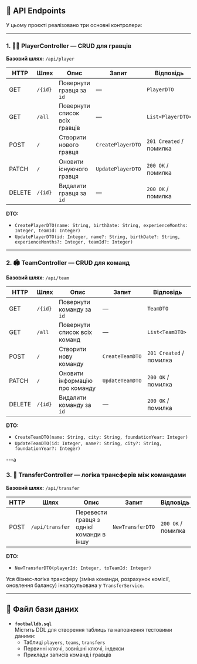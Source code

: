 ## 📡 API Endpoints

У цьому проєкті реалізовано три основні контролери:

---

### 1. 🏃‍♂️ PlayerController — CRUD для гравців

**Базовий шлях:** `/api/player`

| HTTP  | Шлях    | Опис                                    | Запит                                  | Відповідь                   |
|-------|---------|-----------------------------------------|----------------------------------------|-----------------------------|
| GET   | `/{id}` | Повернути гравця за `id`                | —                                      | `PlayerDTO`                 |
| GET   | `/all`  | Повернути список всіх гравців           | —                                      | `List<PlayerDTO>`           |
| POST  | `/`     | Створити нового гравця                  | `CreatePlayerDTO`                      | `201 Created` / помилка     |
| PATCH | `/`     | Оновити існуючого гравця                | `UpdatePlayerDTO`                      | `200 OK` / помилка          |
| DELETE| `/{id}` | Видалити гравця за `id`                 | —                                      | `200 OK` / помилка          |

**DTO:**
- `CreatePlayerDTO(name: String, birthDate: String, experienceMonths: Integer, teamId: Integer)`
- `UpdatePlayerDTO(id: Integer, name?: String, birthDate?: String, experienceMonths?: Integer, teamId?: Integer)`

---

### 2. 🏟️ TeamController — CRUD для команд

**Базовий шлях:** `/api/team`

| HTTP  | Шлях    | Опис                                    | Запит                                  | Відповідь                   |
|-------|---------|-----------------------------------------|----------------------------------------|-----------------------------|
| GET   | `/{id}` | Повернути команду за `id`               | —                                      | `TeamDTO`                   |
| GET   | `/all`  | Повернути список всіх команд            | —                                      | `List<TeamDTO>`             |
| POST  | `/`     | Створити нову команду                   | `CreateTeamDTO`                        | `201 Created` / помилка     |
| PATCH | `/`     | Оновити інформацію про команду          | `UpdateTeamDTO`                        | `200 OK` / помилка          |
| DELETE| `/{id}` | Видалити команду за `id`                | —                                      | `200 OK` / помилка          |

**DTO:**
- `CreateTeamDTO(name: String, city: String, foundationYear: Integer)`
- `UpdateTeamDTO(id: Integer, name?: String, city?: String, foundationYear?: Integer)`

---a

### 3. 🔄 TransferController — логіка трансферів між командами

**Базовий шлях:** `/api/transfer`

| HTTP | Шлях             | Опис                                      | Запит                    | Відповідь               |
|------|------------------|-------------------------------------------|--------------------------|-------------------------|
| POST | `/api/transfer`  | Перевести гравця з однієї команди в іншу   | `NewTransferDTO`         | `200 OK` / помилка      |

**DTO:**
- `NewTransferDTO(playerId: Integer, toTeamId: Integer)`

Уся бізнес-логіка трансферу (зміна команди, розрахунок комісії, оновлення балансу) інкапсульована у `TransferService`.

---

## 📂 Файл бази даних

- **`footballdb.sql`**  
  Містить DDL для створення таблиць та наповнення тестовими даними:
    - Таблиці `players`, `teams`, `transfers`
    - Первинні ключі, зовнішні ключі, індекси
    - Приклади записів команд і гравців
